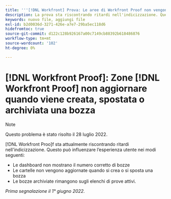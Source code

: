 ```yaml
---
title: '''[!DNL Workfront] Prova: Le aree di Workfront Proof non vengono aggiornate quando viene creata, spostata o archiviata una bozza"'
description: La prova sta riscontrando ritardi nell'indicizzazione. Questo può influenzare l’esperienza utente in vari modi.
keywords: nuovo file, aggiungi file
exl-id: b2d0036d-3271-426e-a7e7-29ba5ec118d6
hidefromtoc: true
source-git-commit: d122c128b926167a00c7149cb88392b618486876
workflow-type: tm+mt
source-wordcount: '102'
ht-degree: 0%

---
```


# [!DNL Workfront Proof]: Zone [!DNL Workfront Proof] non aggiornare quando viene creata, spostata o archiviata una bozza

>[!NOTE]
>
>Questo problema è stato risolto il 28 luglio 2022.

[!DNL Workfront Proo]f sta attualmente riscontrando ritardi nell&#39;indicizzazione. Questo può influenzare l’esperienza utente nei modi seguenti:

* Le dashboard non mostrano il numero corretto di bozze
* Le cartelle non vengono aggiornate quando si crea o si sposta una bozza
* Le bozze archiviate rimangono sugli elenchi di prove attivi.

_Prima segnalazione il 1° giugno 2022._

